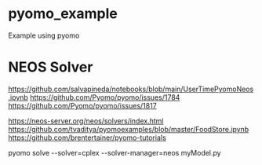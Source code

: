 # pyomo_example
Example using pyomo


# NEOS Solver
https://github.com/salvapineda/notebooks/blob/main/UserTimePyomoNeos.ipynb
https://github.com/Pyomo/pyomo/issues/1784
https://github.com/Pyomo/pyomo/issues/1817

https://neos-server.org/neos/solvers/index.html
https://github.com/tvaditya/pyomoexamples/blob/master/FoodStore.ipynb
https://github.com/brentertainer/pyomo-tutorials

pyomo solve --solver=cplex --solver-manager=neos myModel.py